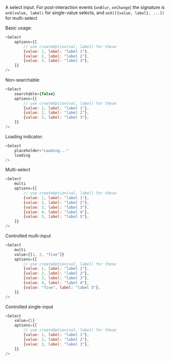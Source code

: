 A select input. For post-interaction events (`onBlur`, `onChange`) the signature is `onX(value, label)`
for single-value selects, and `onX([{value, label}, ...])` for multi-select

Basic usage:
```js
<Select
    options={[
        // use createOption(val, label) for these
        {value: 1, label: "label 1"},
        {value: 2, label: "label 2"},
        {value: 3, label: "label 3"},
    ]}
/>
```

Non-searchable:
```js
<Select
    searchable={false}
    options={[
        // use createOption(val, label) for these
        {value: 1, label: "label 1"},
        {value: 2, label: "label 2"},
        {value: 3, label: "label 3"},
    ]}
/>
```

Loading indicator:
```js
<Select
    placeholder="Loading..."
    loading
/>
```

Multi-select
```js
<Select
    multi
    options={[
        // use createOption(val, label) for these
        {value: 1, label: "label 1"},
        {value: 2, label: "label 2"},
        {value: 3, label: "label 3"},
        {value: 4, label: "label 4"},
        {value: 5, label: "label 5"},
    ]}
/>
```

Controlled multi-input
```js
<Select
    multi
    value={[1, 2, "five"]}
    options={[
        // use createOption(val, label) for these
        {value: 1, label: "label 1"},
        {value: 2, label: "label 2"},
        {value: 3, label: "label 3"},
        {value: 4, label: "label 4"},
        {value: "five", label: "label 5"},
    ]}
/>
```

Controlled single-input
```js
<Select
    value={1}
    options={[
        // use createOption(val, label) for these
        {value: 1, label: "label 1"},
        {value: 2, label: "label 2"},
        {value: 3, label: "label 3"},
    ]}
/>
```
